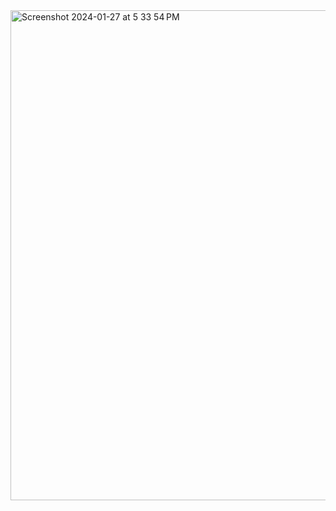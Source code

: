 
<img width="784" alt="Screenshot 2024-01-27 at 5 33 54 PM" src="https://github.com/LC0229/cse15l-lab-reports/assets/156004283/219dd894-f047-4cdb-a6c0-ccc5f70cb5a0">
